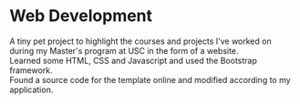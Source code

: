 # Web Development </br>
A tiny pet project to highlight the courses and projects I've worked on during my Master's program at USC in the form 
of a website. </br>
Learned some HTML, CSS and Javascript and used the Bootstrap framework. </br>
Found a source code for the template online and modified according to my application.
